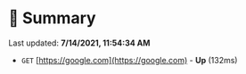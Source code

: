# 📖 Summary
Last updated: **7/14/2021, 11:54:34 AM**

- `GET` [https://google.com](https://google.com) - **Up** (132ms)
